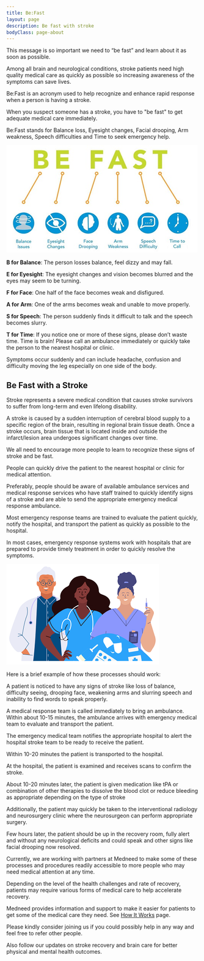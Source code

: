 ```yaml
---
title: Be:Fast
layout: page
description: Be fast with stroke
bodyClass: page-about
---
```


This message is so important we need to “be fast” and learn about it as soon as possible. 

Among all brain and neurological conditions, stroke patients need high quality medical care as quickly as possible so increasing awareness of the symptoms can save lives.

Be:Fast is an acronym used to help recognize and enhance rapid response when a person is having a stroke.

When you suspect someone has a stroke, you have to "be fast" to get adequate medical care immediately.

Be:Fast stands for Balance loss, Eyesight changes, Facial drooping, Arm weakness, Speech difficulties and Time to seek emergency help.

![Be Fast](/images/illustrations/be-fast.jpg)

**B for Balance**: The person losses balance, feel dizzy and may fall.

**E for Eyesight**: The eyesight changes and vision becomes blurred and the eyes may seem to be turning.

**F for Face**: One half of the face becomes weak and disfigured.

**A for Arm**: One of the arms becomes weak and unable to move properly.

**S for Speech**: The person suddenly finds it difficult to talk and the speech becomes slurry. 

**T for Time**: If you notice one or more of these signs, please don’t waste time. Time is brain! Please call an ambulance immediately or quickly take the person to the nearest hospital or clinic.

Symptoms occur suddenly and can include headache, confusion and difficulty moving the leg especially on one side of the body.

## Be Fast with a Stroke
Stroke represents a severe medical condition that causes stroke survivors to suffer from long-term and even lifelong disability. 

A stroke is caused by a sudden interruption of cerebral blood supply to a specific region of the brain, resulting in regional brain tissue death. Once a stroke occurs, brain tissue that is located inside and outside the infarct/lesion area undergoes significant changes over time. 

We all need to encourage more people to learn to recognize these signs of stroke and be fast. 

People can quickly drive the patient to the nearest hospital or clinic for medical attention. 

Preferably, people should be aware of available ambulance services and medical response services who have staff trained to quickly identify signs of a stroke and are able to send the appropriate emergency medical response ambulance.

Most emergency response teams are trained to evaluate the patient quickly, notify the hospital, and transport the patient as quickly as possible to the hospital. 

In most cases, emergency response systems work with hospitals that are prepared to provide timely treatment in order to quickly resolve the symptoms.

![Medical Professionals](/images/illustrations/med-pros.png)

Here is a brief example of how these processes should work:

A patient is noticed to have any signs of stroke like loss of balance, difficulty seeing, drooping face, weakening arms and slurring speech and inability to find words to speak properly. 

A medical response team is called immediately to bring an ambulance.
Within about 10-15 minutes, the ambulance arrives with emergency medical team to evaluate and transport the patient.

The emergency medical team notifies the appropriate hospital to alert the hospital stroke team to be ready to receive the patient. 

Within 10-20 minutes the patient is transported to the hospital. 

At the hospital, the patient is examined and receives scans to confirm the stroke. 

About 10-20 minutes later, the patient is given medication like tPA or combination of other therapies to dissolve the blood clot or reduce bleeding as appropriate depending on the type of stroke 

Additionally, the patient may quickly be taken to the interventional radiology and neurosurgery clinic where the neurosurgeon can perform appropriate surgery.   

Few hours later, the patient should be up in the recovery room, fully alert and without any neurological deficits and could speak and other signs like facial drooping now resolved.

Currently, we are working with partners at Medneed to make some of these processes and procedures readily accessible to more people who may need medical attention at any time. 

Depending on the level of the health challenges and rate of recovery, patients may require various forms of medical care to help accelerate recovery. 

Medneed provides information and support to make it easier for patients to get some of the medical care they need. See <a href="/how" >How It Works</a> page.

Please kindly consider joining us if you could possibly help in any way and feel free to refer other people. 

Also follow our updates on stroke recovery and brain care for better physical and mental health outcomes. 
